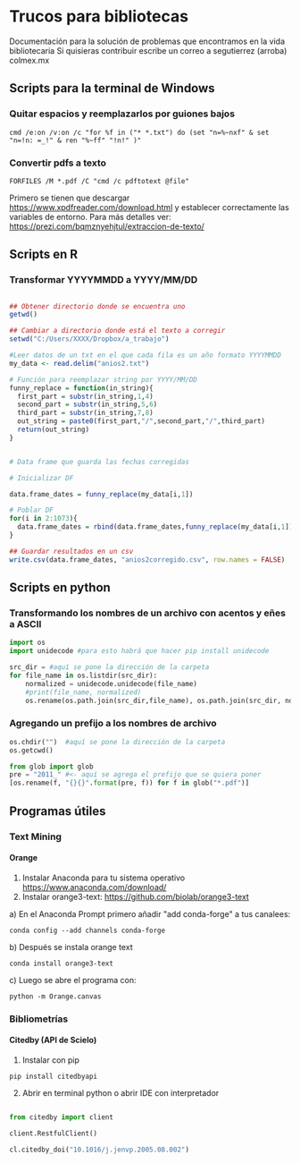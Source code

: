 # Trucos para bibliotecas
Documentación para la solución de problemas que encontramos en la vida bibliotecaria
Si quisieras contribuir escribe un correo a segutierrez (arroba) colmex.mx

## Scripts para la terminal de Windows

### Quitar espacios y reemplazarlos por guiones bajos
```winbatch
cmd /e:on /v:on /c "for %f in ("* *.txt") do (set "n=%~nxf" & set "n=!n: =_!" & ren "%~ff" "!n!" )" 
```

### Convertir pdfs a texto
```winbatch
FORFILES /M *.pdf /C "cmd /c pdftotext @file" 
```
Primero se tienen que descargar https://www.xpdfreader.com/download.html y establecer correctamente las variables de entorno. Para más detalles ver: https://prezi.com/bqmznyehjtul/extraccion-de-texto/

## Scripts en R

### Transformar YYYYMMDD a YYYY/MM/DD

```R

## Obtener directorio donde se encuentra uno
getwd()

## Cambiar a directorio donde está el texto a corregir
setwd("C:/Users/XXXX/Dropbox/a_trabajo")

#Leer datos de un txt en el que cada fila es un año formato YYYYMMDD
my_data <- read.delim("anios2.txt")

# Función para reemplazar string por YYYY/MM/DD
funny_replace = function(in_string){
  first_part = substr(in_string,1,4)
  second_part = substr(in_string,5,6)
  third_part = substr(in_string,7,8)
  out_string = paste0(first_part,"/",second_part,"/",third_part)
  return(out_string)
}


# Data frame que guarda las fechas corregidas

# Inicializar DF

data.frame_dates = funny_replace(my_data[i,1])

# Poblar DF
for(i in 2:1073){
  data.frame_dates = rbind(data.frame_dates,funny_replace(my_data[i,1]))
}

## Guardar resultados en un csv
write.csv(data.frame_dates, "anios2corregido.csv", row.names = FALSE)
```

## Scripts en python

### Transformando los nombres de un archivo con acentos y eñes a ASCII

```python
import os
import unidecode #para esto habrá que hacer pip install unidecode

src_dir = #aquí se pone la dirección de la carpeta
for file_name in os.listdir(src_dir): 
    normalized = unidecode.unidecode(file_name)
    #print(file_name, normalized)
    os.rename(os.path.join(src_dir,file_name), os.path.join(src_dir, normalized))
```

### Agregando un prefijo a los nombres de archivo
```python
os.chdir("")  #aquí se pone la dirección de la carpeta
os.getcwd()

from glob import glob
pre = "2011_" #<- aquí se agrega el prefijo que se quiera poner
[os.rename(f, "{}{}".format(pre, f)) for f in glob("*.pdf")]
```

## Programas útiles

### Text Mining

#### Orange

1. Instalar Anaconda para tu sistema operativo https://www.anaconda.com/download/
2. Instalar orange3-text: https://github.com/biolab/orange3-text


a) En el Anaconda Prompt primero añadir "add conda-forge" a tus canalees:

    conda config --add channels conda-forge

b) Después se instala orange text

    conda install orange3-text

c) Luego se abre el programa con:

    python -m Orange.canvas
   
### Bibliometrías 

#### Citedby (API de Scielo)


1. Instalar con pip

```pip install citedbyapi```


2. Abrir en terminal python o abrir IDE con interpretador

```python

from citedby import client

client.RestfulClient()

cl.citedby_doi("10.1016/j.jenvp.2005.08.002")

```
